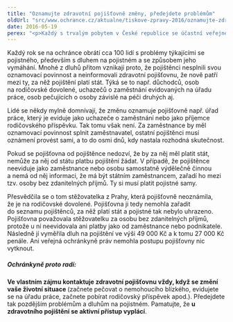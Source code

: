 ```yaml
---
title: "Oznamujte zdravotní pojišťovně změny, předejdete problémům"
oldUrl: "src/www.ochrance.cz/aktualne/tiskove-zpravy-2016/oznamujte-zdravotni-pojistovne-zmeny-predejdete-problemum"
date: 2016-05-19
perex: "<p>Každý s trvalým pobytem v České republice se účastní veřejného zdravotního pojištění a s tím se pojí i povinnost platit pojistné. V určitých životních situacích je plátcem pojištění stát. Aby však stát za pojištěnce platil, musí nejprve proběhnout řetězec oznámení, na jehož počátku přitom zpravidla stojí sám pojištěnec. Pokud on sám aktivně neoznámí pojišťovně změny, riskuje vznik dluhu na pojistném.</p>"
---
```


<!-- imported from the old website -->

<p>Každý rok se na ochránce obrátí cca 100 lidí s problémy týkajícími se pojistného, především s dluhem na pojistném a se způsobem jeho vymáhání. Mnohé z dluhů přitom vznikají proto, že pojištěnci nesplnili svou oznamovací povinnost a neinformovali zdravotní pojišťovnu, že nově patří mezi ty, za něž pojištění platí stát. Týká se to např. důchodců, osob na rodičovské dovolené, uchazečů o zaměstnání evidovaných na úřadu práce, osob pečujících o osoby závislé na péči druhých aj. </p> <p>Lidé se někdy mylně domnívají, že změnu oznamuje pojišťovně např. úřad práce, který je eviduje jako uchazeče o zaměstnání nebo jako příjemce rodičovského příspěvku. Tak tomu však není. Za zaměstnance by měl oznamovací povinnost splnit zaměstnavatel, ostatní pojištěnci musí oznámení provést sami, a to do osmi dnů, kdy nastala rozhodná skutečnost.</p> <p>Pokud se pojišťovna od pojištěnce nedozví, že by za něj měl platit stát, nemůže za něj od státu platbu pojištění žádat. V případě, že pojištěnce neeviduje jako zaměstnance nebo osobu samostatně výdělečně činnou a nemá od něj informaci, že má být státním zaměstnancem, zařadí ho mezi tzv. osoby bez zdanitelných příjmů. Ty si musí platit pojistné samy.</p> <p>Přesvědčila se o tom stěžovatelka z Prahy, která pojišťovně neoznámila, že je na rodičovské dovolené. Pojišťovna ji tedy nemohla zařadit do seznamu pojištěnců, za něž platí stát a pojistné tak nebylo uhrazeno. Pojišťovna považovala stěžovatelku za osobu bez zdanitelných příjmů, protože u ní neevidovala ani platby jako od zaměstnance nebo podnikatele. Následně jí vyměřila dluh na pojištění ve výši 49 000 Kč a k tomu 27 000 Kč penále. Ani veřejná ochránkyně práv nemohla postupu pojišťovny nic vytknout. </p> <h5>Ochránkyně proto radí: </h5><p><b>Ve vlastním zájmu kontaktuje zdravotní pojišťovnu vždy, když se změní vaše životní situace </b>(začnete pečovat o nemohoucího blízkého, evidujete se na úřadu práce, začnete pobírat rodičovský příspěvek apod.). Předejdete tak pozdějším problémům a dluhům na pojistném. Pamatujte, že <b>u zdravotního pojištění se aktivní přístup vyplácí</b>.</p>

